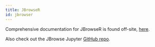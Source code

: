 ```yaml
---
title: JBrowseR
id: jbrowser
---
```


Comprehensive documentation for JBrowseR is found off-site,
[here](https://gmod.github.io/JBrowseR/).

Also check out the JBrowse Jupyter
[GitHub repo](https://github.com/GMOD/JBrowseR/).
